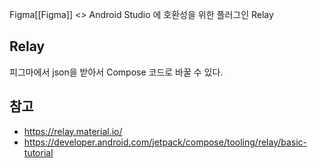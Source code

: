 Figma[[Figma]] <> Android Studio 에 호환성을 위한 플러그인 Relay

## Relay
피그마에서 json을 받아서 Compose 코드로 바꿀 수 있다. 

## 참고
- https://relay.material.io/
- https://developer.android.com/jetpack/compose/tooling/relay/basic-tutorial